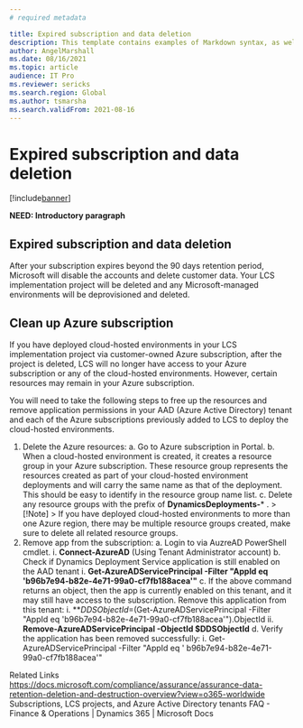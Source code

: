 ```yaml
---
# required metadata

title: Expired subscription and data deletion
description: This template contains examples of Markdown syntax, as well as guidance on setting the metadata.
author: AngelMarshall
ms.date: 08/16/2021
ms.topic: article
audience: IT Pro
ms.reviewer: sericks
ms.search.region: Global
ms.author: tsmarsha
ms.search.validFrom: 2021-08-16
---
```


# Expired subscription and data deletion

[!include[banner](../includes/banner.md)]

**NEED: Introductory paragraph**

## Expired subscription and data deletion

After your subscription expires beyond the 90 days retention period, Microsoft will disable the accounts and delete customer data. Your LCS implementation project will be deleted and any Microsoft-managed environments will be deprovisioned and deleted. 

## Clean up Azure subscription 

If you have deployed cloud-hosted environments in your LCS implementation project via customer-owned Azure subscription, after the project is deleted, LCS will no longer have access to your Azure subscription or any of the cloud-hosted environments. However, certain resources may remain in your Azure subscription. 

You will need to take the following steps to free up the resources and remove application permissions in your AAD (Azure Active Directory) tenant and each of the Azure subscriptions previously added to LCS to deploy the cloud-hosted environments. 

1.  Delete the Azure resources: 
          a.	Go to Azure subscription in Portal.
          b.	When a cloud-hosted environment is created, it creates a resource group in your Azure subscription. These resource group represents the resources created as part of your cloud-hosted environment deployments and will carry the same name as that of the deployment. This should be easy to identify in the resource group name list.
          c.	Delete any resource groups with the prefix of **DynamicsDeployments-*** . 
                > [!Note] 
                > If you have deployed cloud-hosted environments to more than one Azure region, there may be multiple resource groups created, make sure to delete all related resource groups. 
2.	Remove app from the subscription:
    a.	Login to via AuzreAD PowerShell cmdlet. 
     i.	**Connect-AzureAD** (Using Tenant Administrator account)
    b.	Check if Dynamics Deployment Service application is still enabled on the AAD tenant 
     i.	**Get-AzureADServicePrincipal -Filter "AppId eq 'b96b7e94-b82e-4e71-99a0-cf7fb188acea'"**
    c.	If the above command returns an object, then the app is currently enabled on this tenant, and it may still have access to the subscription. Remove this application from this tenant:
     i.	**$DDSObjectId=$(Get-AzureADServicePrincipal -Filter "AppId eq 'b96b7e94-b82e-4e71-99a0-cf7fb188acea'").ObjectId
     ii.	**Remove-AzureADServicePrincipal -ObjectId $DDSObjectId**
    d.	Verify the application has been removed successfully: 
      i.	Get-AzureADServicePrincipal -Filter "AppId eq ' b96b7e94-b82e-4e71-99a0-cf7fb188acea'" 

Related Links
https://docs.microsoft.com/compliance/assurance/assurance-data-retention-deletion-and-destruction-overview?view=o365-worldwide
Subscriptions, LCS projects, and Azure Active Directory tenants FAQ - Finance & Operations | Dynamics 365 | Microsoft Docs


